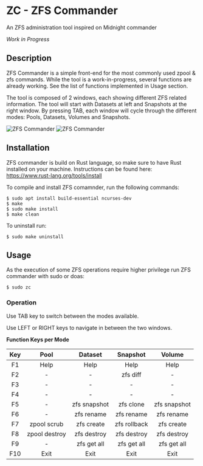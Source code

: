 # ZC - ZFS Commander
An ZFS administration tool inspired on Midnight commander

*Work in Progress*

## Description

ZFS Commander is a simple front-end for the most commonly used zpool & zfs commands. While the tool is a work-in-progress, 
several functions are already working. See the list of functions implemented in Usage section.

The tool is composed of 2 windows, each showing different ZFS related information. The tool will start with Datasets at left
and Snapshots at the right window. By pressing TAB, each window will cycle through the different modes: Pools, Datasets, 
Volumes and Snapshots.

![ZFS Commander](https://github.com/manoeldesouza/zc/blob/master/screenshots/zc-draft-01.png)
![ZFS Commander](https://github.com/manoeldesouza/zc/blob/master/screenshots/zc-draft-02.png)


## Installation 

ZFS commander is build on Rust language, so make sure to have Rust installed on your machine.
Instructions can be found here: https://www.rust-lang.org/tools/install 

To compile and install ZFS comamnder, run the following commands:

    $ sudo apt install build-essential ncurses-dev
    $ make
    $ sudo make install
    $ make clean

To uninstall run:

    $ sudo make uninstall


## Usage

As the execution of some ZFS operations require higher privilege run ZFS commander with sudo or doas:

    $ sudo zc


### Operation

Use TAB key to switch between the modes available. 

Use LEFT or RIGHT keys to navigate in between the two windows.


**Function Keys per Mode**

|  Key  |       Pool      |    Dataset    |    Snapshot   |     Volume    |
|:-----:|:---------------:|:-------------:|:-------------:|:-------------:|
|  F1   |       Help      |      Help     |      Help     |      Help     |
|  F2   |         -       |        -      |    zfs diff   |        -      |
|  F3   |         -       |        -      |        -      |        -      |
|  F4   |         -       |        -      |        -      |        -      |
|  F5   |         -       |  zfs snapshot |   zfs clone   |  zfs snapshot |
|  F6   |         -       |   zfs rename  |   zfs rename  |   zfs rename  |
|  F7   |   zpool scrub   |   zfs create  |  zfs rollback |   zfs create  |
|  F8   |  zpool destroy  |  zfs destroy  |  zfs destroy  |  zfs destroy  |
|  F9   |         -       |  zfs get all  |  zfs get all  |  zfs get all  |
|  F10  |       Exit      |      Exit     |      Exit     |      Exit     |
